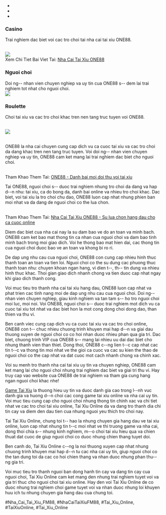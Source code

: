 <div class="carousel slide" data-ride="carousel" id="demo">
<ul class="carousel-indicators">
<li class="active" data-slide-to="0" data-target="#demo"></li>
<li data-slide-to="1" data-target="#demo"></li>
<li data-slide-to="2" data-target="#demo"></li>
</ul>
<div class="carousel-inner">
<div class="carousel-item active">

<div class="carousel-caption">
<h3>Casino</h3>
<p>Trai nghiem dac biet voi cac tro choi tai nha cai tai xiu ONE88.</p><br><img src="https://taixiuonline.games/wp-content/uploads/2025/01/huong-dan-dang-ky-dang-nhap-ONE88.jpg"></br>
Xem Chi Tiet Bai Viet Tai: <a href="https://taixiuonline.games/one88/">Nha Cai Tai Xiu ONE88</a>
</div>
</div>
<div class="carousel-item">

<div class="carousel-caption">
<h3>Nguoi choi</h3>
<p>Doi ng-- nhan vien chuyen nghiep va uy tin cua ONE88 s-- dem lai trai nghiem tot nhat cho nguoi choi.<br><img src="https://taixiuonline.games/wp-content/uploads/2025/01/uu-diem-noi-bat-ONE88.jpg"></br>
</div>
</div>
<div class="carousel-item">

<div class="carousel-caption">
<h3>Roulette</h3>
<p>Choi tai xiu va cac tro choi khac tren nen tang truc tuyen voi ONE88.</p><br><img src="https://taixiuonline.games/wp-content/uploads/2025/01/nha-cai-tai-xiu-LODE88.jpg"></br>
</div>
</div>
</div>
<a class="carousel-control-prev" data-slide="prev" href="#demo">
<span class="carousel-control-prev-icon"></span>
</a>
<a class="carousel-control-next" data-slide="next" href="#demo">
<span class="carousel-control-next-icon"></span>
</a>
</div><br/><p>ONE88 la nha cai chuyen cung cap dich vu ca cuoc tai xiu va cac tro choi da dang khac tren nen tang truc tuyen. Voi doi ng-- nhan vien chuyen nghiep va uy tin, ONE88 cam ket mang lai trai nghiem dac biet cho nguoi choi.</p><br>Tham Khao Them Tai: <a href="https://jsfiddle.net/">ONE88 - Danh bai moi doi thu voi tai xiu</a></br><p>Tai ONE88, nguoi choi s-- duoc trai nghiem nhung tro choi da dang va hap d--n nhu: tai xiu, ca do bong da, danh bai online va nhieu tro choi khac. Dac biet, voi tai xiu la tro choi chu dao, ONE88 luon cap nhat nhung phien ban moi nhat va da dang de nguoi choi co the lua chon.</p><br>Tham Khao Them Tai: <a href="https://taixiuonlinegames1.blogspot.com/2025/03/ban-ang-tim-kiem-mot-nha-cai-uy-tin.html">Nha Cai Tai Xiu ONE88 - Su lua chon hang dau cho ca cuoc online</a></br><p>Diem dac biet cua nha cai nay la su dam bao ve do an toan va minh bach. ONE88 cam ket bao mat thong tin ca nhan cua nguoi choi va dam bao tinh minh bach trong moi giao dich. Voi he thong bao mat hien dai, cac thong tin cua nguoi choi duoc bao ve an toan va khong bi ro ri.</p><p>De dap ung nhu cau cua nguoi choi, ONE88 con cung cap nhieu hinh thuc thanh toan an toan va tien loi. Nguoi choi co the su dung cac phuong thuc thanh toan nhu: chuyen khoan ngan hang, vi dien t--, th-- tin dung va nhieu hinh thuc khac. Thoi gian giao dich nhanh chong va tien duoc cap nhat ngay khi giao dich thanh cong.</p><p>Voi muc tieu tro thanh nha cai tai xiu hang dau, ONE88 luon cap nhat va phat trien cac tinh nang moi de dap ung nhu cau cua nguoi choi. Doi ng-- nhan vien chuyen nghiep, giau kinh nghiem va tan tam s-- ho tro nguoi choi moi luc, moi noi. Voi ONE88, nguoi choi s-- duoc trai nghiem mot dich vu ca cuoc tai xiu tot nhat va dac biet hon la mot cong dong choi dong dao, than thien va thu vi.</p><p>Ben canh viec cung cap dich vu ca cuoc tai xiu va cac tro choi online, ONE88 con t-- chuc nhieu chuong trinh khuyen mai hap d--n va giai dau thuong xuyen de nguoi choi co co hoi nhan duoc nhieu phan qua gia tri. Dac biet, chuong trinh VIP cua ONE88 s-- mang lai nhieu uu dai dac biet cho nhung thanh vien than thiet. Dong thoi, ONE88 c--ng lien t--c cap nhat cac tin t--c va thong tin moi nhat ve the gioi ca cuoc va cac su kien the thao de nguoi choi co the cap nhat va dat cuoc mot cach nhanh chong va chinh xac.</p><p>Voi su menh tro thanh nha cai tai xiu uy tin va chuyen nghiep, ONE88 cam ket mang lai cho nguoi choi nhung trai nghiem dac biet va giai tri thu vi. Hay truy cap vao website cua ONE88 de trai nghiem va tham gia cung hang ngan nguoi choi khac nhe!</p><p><a href="https://taixiuonline.games/">Game Tai Xiu</a> la thuong hieu uy tin va duoc danh gia cao trong l--nh vuc danh gia va huong d--n choi cac cong game tai xiu online va nha cai uy tin. Voi muc tieu cung cap cho nguoi choi nhung thong tin chinh xac va chi tiet nhat ve cac tro choi tai xiu online, Tai Xiu Online da va dang tro thanh dia chi tin cay va diem den dau tien cua nhung nguoi yeu thich tro choi nay.

Tai Tai Xiu Online, chung toi t-- hao la nhung chuyen gia hang dau ve tai xiu online, luon cap nhat nhung tin t--c moi nhat ve thi truong game va nha cai, dong thoi chia s-- nhung kinh nghiem, m--o choi tai xiu hieu qua va chien thuat dat cuoc de giup nguoi choi co duoc nhung chien thang tuyet doi.

Ben canh do, Tai Xiu Online c--ng la noi thuong xuyen cap nhat nhung chuong trinh khuyen mai hap d--n tu cac nha cai uy tin, giup nguoi choi co the tan dung toi da cac co hoi chien thang va nhan duoc nhung phan thu--ng gia tri.

Voi muc tieu tro thanh nguoi ban dong hanh tin cay va dang tin cay cua nguoi choi, Tai Xiu Online cam ket mang den nhung trai nghiem tuyet voi va gia tri thuc cho nguoi choi tai xiu online. Hay den voi Tai Xiu Online de co duoc nhung trai nghiem choi game tuyet voi va nhan duoc nhung loi khuyen huu ich tu nhung chuyen gia hang dau cua chung toi.</p>
#Nha_Cai_Tai_Xiu_FM88, #NhaCaiTaiXiuFM88, #Tai_Xiu_Online, #TaiXiuOnline, #Tai_Xiu_Online
